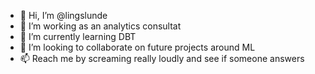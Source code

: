 - 👋 Hi, I’m @lingslunde
- 👀 I’m working as an analytics consultat
- 🌱 I’m currently learning DBT
- 💞️ I’m looking to collaborate on future projects around ML
- 📫 Reach me by screaming really loudly and see if someone answers

